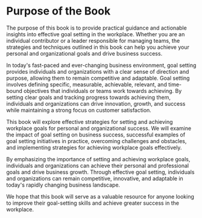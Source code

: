 Purpose of the Book
=================================

The purpose of this book is to provide practical guidance and actionable insights into effective goal setting in the workplace. Whether you are an individual contributor or a leader responsible for managing teams, the strategies and techniques outlined in this book can help you achieve your personal and organizational goals and drive business success.

In today's fast-paced and ever-changing business environment, goal setting provides individuals and organizations with a clear sense of direction and purpose, allowing them to remain competitive and adaptable. Goal setting involves defining specific, measurable, achievable, relevant, and time-bound objectives that individuals or teams work towards achieving. By setting clear goals and tracking progress towards achieving them, individuals and organizations can drive innovation, growth, and success while maintaining a strong focus on customer satisfaction.

This book will explore effective strategies for setting and achieving workplace goals for personal and organizational success. We will examine the impact of goal setting on business success, successful examples of goal setting initiatives in practice, overcoming challenges and obstacles, and implementing strategies for achieving workplace goals effectively.

By emphasizing the importance of setting and achieving workplace goals, individuals and organizations can achieve their personal and professional goals and drive business growth. Through effective goal setting, individuals and organizations can remain competitive, innovative, and adaptable in today's rapidly changing business landscape.

We hope that this book will serve as a valuable resource for anyone looking to improve their goal-setting skills and achieve greater success in the workplace.
